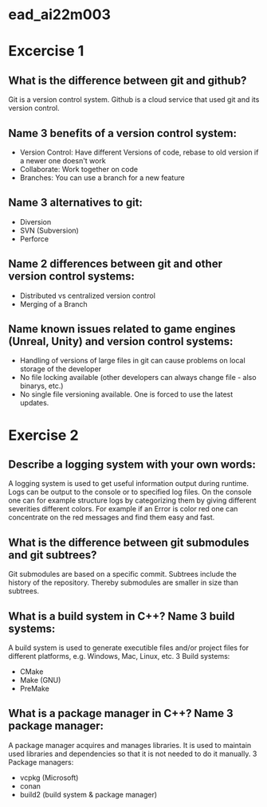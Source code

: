 # ead_ai22m003

# Excercise 1
## What is the difference between git and github?
Git is a version control system. Github is a cloud service that used git and its version control.

## Name 3 benefits of a version control system:
 - Version Control: Have different Versions of code, rebase to old version if a newer one doesn't work
 - Collaborate: Work together on code
 - Branches: You can use a branch for a new feature

## Name 3 alternatives to git:
 - Diversion
 - SVN (Subversion)
 - Perforce

## Name 2 differences between git and other version control systems:
 - Distributed vs centralized version control
 - Merging of a Branch

## Name known issues related to game engines (Unreal, Unity) and version control systems:
 - Handling of versions of large files in git can cause problems on local storage of the developer
 - No file locking available (other developers can always change file - also binarys, etc.)
 - No single file versioning available. One is forced to use the latest updates.


# Exercise 2

## Describe a logging system with your own words:
A logging system is used to get useful information output during runtime. Logs can be output to the console or to specified log files. 
On the console one can for example structure logs by categorizing them by giving different severities different colors. For example if an Error is color red one can concentrate on the red messages and find them easy and fast.

## What is the difference between git submodules and git subtrees?
Git submodules are based on a specific commit. Subtrees include the history of the repository. Thereby submodules are smaller in size than subtrees.

## What is a build system in C++? Name 3 build systems:
A build system is used to generate executible files and/or project files for different platforms, e.g. Windows, Mac, Linux, etc.
3 Build systems:
 - CMake
 - Make (GNU)
 - PreMake

## What is a package manager in C++? Name 3 package manager:
A package manager acquires and manages libraries. It is used to maintain used libraries and dependencies so that it is not needed to do it manually.
3 Package managers:
 - vcpkg (Microsoft)
 - conan
 - build2 (build system & package manager)

